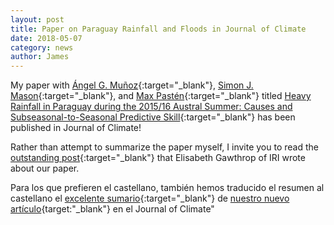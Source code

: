```yaml
---
layout: post
title: Paper on Paraguay Rainfall and Floods in Journal of Climate
date: 2018-05-07
category: news
author: James
---
```


My paper with [Ángel G. Muñoz](https://iri.columbia.edu/contact/staff-directory/angel-munoz/){:target="_blank"}, [Simon J. Mason](https://iri.columbia.edu/contact/staff-directory/simon-mason/){:target="_blank"}, and [Max Pastén](https://www.researchgate.net/profile/Max_Pasten){:target="_blank"} titled [Heavy Rainfall in Paraguay during the 2015/16 Austral Summer: Causes and Subseasonal-to-Seasonal Predictive Skill](https://journals.ametsoc.org/doi/abs/10.1175/JCLI-D-17-0805.1){:target="_blank"} has been published in Journal of Climate!

Rather than attempt to summarize the paper myself, I invite you to read the [outstanding post](https://iri.columbia.edu/news/new-study-shows-promise-for-subseasonal-forecasts-of-heavy-rain-in-south-america/){:target="_blank"} that Elisabeth Gawthrop of IRI wrote about our paper.

Para los que prefieren el castellano, también hemos traducido el resumen al castellano el [excelente sumario](https://iri.columbia.edu/news/nuevo-estudio-muestra-promesa-en-pronostico-subestacional-de-lluvias-intensas-en-sudamerica/){:target="_blank"} de [nuestro nuevo artículo](https://journals.ametsoc.org/doi/10.1175/JCLI-D-17-0805.1){target:"_blank"} en el Journal of Climate"